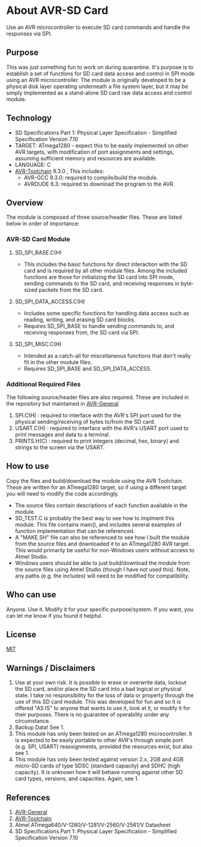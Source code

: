# About AVR-SD Card 
Use an AVR microcontroller to execute SD card commands and handle the responses via SPI.


## Purpose
This was just something fun to work on during quarantine. It's purpose is to establish a set of functions for SD card data access and control in SPI mode using an AVR microcontroller. The module is originally developed to be a physical disk layer operating underneath a file system layer, but it may be simply implemented as a stand-alone SD card raw data access and control module.  


## Technology
* SD Specifications Part 1: Physical Layer Specification - Simplified Specification Version 7.10
* TARGET: ATmega1280 - expect this to be easily implemented on other AVR targets, with modification of port assignments and settings, assuming sufficient memory and resources are available.
* LANGUAGE: C
* [AVR-Toolchain](https://github.com/osx-cross/homebrew-avr) 9.3.0 , This includes: 
  * AVR-GCC 9.3.0: required to compile/build the module.
  * AVRDUDE 6.3: required to download the program to the AVR.



## Overview
The module is composed of three source/header files.  These are listed below in order of importance:

### AVR-SD Card Module
1. SD_SPI_BASE.C(H)
    * This includes the basic functions for direct interaction with the SD card and is required by all other module files. Among the included functions are those for initializing the SD card into SPI mode, sending commands to the SD card, and receiving responses in byte-sized packets from the SD card.

2. SD_SPI_DATA_ACCESS.C(H)
    * Includes some specific functions for handling data access such as reading, writing, and erasing SD card blocks.
    * Requires SD_SPI_BASE to handle sending commands to, and receiving responses from, the SD card via SPI.

3. SD_SPI_MISC.C(H)
    * Intended as a catch-all for miscellaneous functions that don't really fit in the other module files.
    * Requires SD_SPI_BASE and SD_SPI_DATA_ACCESS.


### Additional Required Files
The following source/header files are also required.  These are included in the repository but maintained in [AVR-General](https://github.com/Jsfain/AVR-General.git)

1. SPI.C(H)     : required to interface with the AVR's SPI port used for the physical sending/receiving of bytes to/from the SD card.
2. USART.C(H)   : required to interface with the AVR's USART port used to print messages and data to a terminal.
3. PRINTS.H(C)  : required to print integers (decimal, hex, binary) and strings to the screen via the USART.


## How to use
Copy the files and build/download the module using the AVR Toolchain. These are written for an ATmega1280 target, so if using a different target you will need to modify the code accordingly.  
 * The source files contain descriptions of each function available in the module.
 * SD_TEST.C is probably the best way to see how to implment this module. This file contains main(), and includes several examples of function implementation that can be referenced.
 * A "MAKE.SH" file can also be referenced to see how I built the module from the source files and downloaded it to an ATmega1280 AVR target. This would primarily be useful for non-Windows users without access to Atmel Studio.
 * Windows users should be able to just build/download the module from the source files using Atmel Studio (though I have not used this). Note, any paths (e.g. the includes) will need to be modified for compatibility.


## Who can use
Anyone. Use it. Modify it for your specific purpose/system. If you want, you can let me know if you found it helpful.


## License
[MIT](https://github.com/Jsfain/AVR-SDCard/blob/master/LICENSE)


## Warnings / Disclaimers
1.    Use at your own risk. It is possible to erase or overwrite data, lockout the SD card, and/or place the SD card into a bad logical or physical state. I take no responsibility for the loss of data or property through the use of this SD card module. This was developed for fun and so it is offered "AS IS" to anyone that wants to use it, look at it, or modify it for their purposes. There is no guarantee of operability under any circumstance. 
2.    Backup Data! See 1.
3.    This module has only been tested on an ATmega1280 microcontroller. It is expected to be easily portable to other AVR's through simple port (e.g. SPI, USART) reassignments, provided the resources exist, but also see 1. 
4.    This module has only been tested against version 2.x, 2GB and 4GB micro-SD cards of type SDSC (standard capacity) and SDHC (high capacity). It is unknown how it will behave running against other SD card types, versions, and capacities. Again, see 1.


## References
1. [AVR-General](https://github.com/Jsfain/AVR-General.git)
2. [AVR-Toolchain](https://github.com/osx-cross/homebrew-avr)
3. Atmel ATmega640/V-1280/V-1281/V-2560/V-2561/V Datasheet
4. SD Specifications Part 1: Physical Layer Specification - Simplified Specification Version 7.10   
